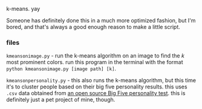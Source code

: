 k-means. yay

Someone has definitely done this in a much more optimized fashion, but I'm bored, and that's always a good enough reason to make a little script.

### files
`kmeansonimage.py` - run the k-means algorithm on an image to find the *k* most prominent colors. run this program in the terminal with the format `python kmeansonimage.py [image path] [k]`.

`kmeansonpersonality.py` - this also runs the k-means algorithm, but this time it's to cluster people based on their big five personality results. this uses `.csv` data obtained from [an open source Big Five personality test](https://bigfive-test.com). this is definitely just a pet project of mine, though.